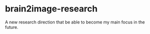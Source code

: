 # brain2image-research
A new research direction that be able to become my main focus in the future.
